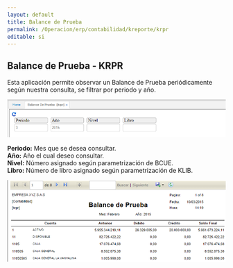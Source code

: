 ```yaml
---
layout: default
title: Balance de Prueba
permalink: /Operacion/erp/contabilidad/kreporte/krpr
editable: si
---
```


## Balance de Prueba - KRPR

Esta aplicación permite observar un Balance de Prueba periódicamente según nuestra consulta, se filtrar por periodo y año.

![](KRPR1.png)

**Periodo:** Mes que se desea consultar.  
**Año:** Año el cual deseo consultar.  
**Nivel:** Número asignado según parametrización de BCUE.  
**Libro:** Número de libro asignado según parametrización de KLIB.  

![](KRPR2.png)




